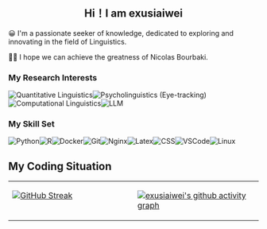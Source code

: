   

## <div align="center">Hi！I am exusiaiwei</div>  

😀 I'm a passionate seeker of knowledge, dedicated to exploring and innovating in the field of Linguistics.

🙋‍♂️ I hope we can achieve the greatness of Nicolas Bourbaki.

### My Research Interests  

![Quantitative Linguistics](https://img.shields.io/badge/Quantitative%20Linguistics-%230072CC.svg?&style=for-the-badge&logo=appveyor&logoColor=white)![Psycholinguistics (Eye-tracking)](https://img.shields.io/badge/Psycholinguistics%20(Eye--tracking)-%2301a3a1.svg?&style=for-the-badge&logo=AWS%20Amplify&logoColor=white)![Computational Linguistics](https://img.shields.io/badge/Computational%20Linguistics-%231877F2.svg?&style=for-the-badge&logo=Markdown&logoColor=white)![LLM](https://img.shields.io/badge/LLM-%23F76300.svg?&style=for-the-badge&logo=Android&logoColor=white)

### My Skill Set

![Python](https://img.shields.io/badge/Python-%2314354C.svg?style=for-the-badge&logo=python&logoColor=white&color=2AB3E3)![R](https://img.shields.io/badge/-R-276DC3?style=for-the-badge&logo=r&logoColor=white)![Docker](https://img.shields.io/badge/-Docker-2496ED?style=for-the-badge&logo=docker&logoColor=white)![Git](https://img.shields.io/badge/-Git-F05032?style=for-the-badge&logo=git&logoColor=white)![Nginx](https://img.shields.io/badge/-Nginx-009639?style=for-the-badge&logo=nginx&logoColor=white)![Latex](https://img.shields.io/badge/-Latex-008080?style=for-the-badge&logo=latex&logoColor=white)![CSS](https://img.shields.io/badge/-CSS-1572B6?style=for-the-badge&logo=css3&logoColor=white)![VSCode](https://img.shields.io/badge/-VSCode-007ACC?style=for-the-badge&logo=visual-studio-code&logoColor=white)![Linux](https://img.shields.io/badge/-Linux-FCC624?style=for-the-badge&logo=linux&logoColor=black)

## My Coding Situation

<!--START_SECTION:waka-->
<!--END_SECTION:waka-->

<table><tr><td valign="top" width="50%">

[![GitHub Streak](https://streak-stats.demolab.com?user=exusiaiwei&theme=vue&hide_border=true)](https://git.io/streak-stats)

</td><td valign="top" width="50%">

[![exusiaiwei's github activity graph](https://github-readme-activity-graph.vercel.app/graph?username=exusiaiwei)](https://github.com/ashutosh00710/github-readme-activity-graph)

</td></tr></table>
